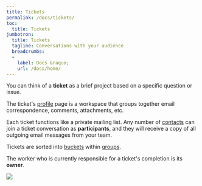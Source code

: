 ```yaml
---
title: Tickets
permalink: /docs/tickets/
toc:
  title: Tickets
jumbotron:
  title: Tickets
  tagline: Conversations with your audience
  breadcrumbs:
  -
    label: Docs &raquo;
    url: /docs/home/
---
```


You can think of a **ticket** as a brief project based on a specific question or issue.

The ticket's [profile](/docs/records/profiles/) page is a workspace that groups together email correspondence, comments, attachments, etc.

Each ticket functions like a private mailing list. Any number of [contacts](/docs/contacts/) can join a ticket conversation as **participants**, and they will receive a copy of all outgoing email messages from your team.

Tickets are sorted into [buckets](/docs/buckets/) within [groups](/docs/groups/).

The worker who is currently responsible for a ticket's completion is its **owner**.

<div class="cerb-screenshot">
<img src="/assets/images/docs/using-cerb/tickets/ticket.png" class="screenshot">
</div>
